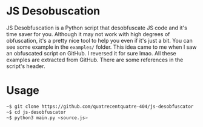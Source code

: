 # JS Desobuscation
JS Desobfuscation is a Python script that desobfuscate JS code and it's time saver for you. Although it may not work with high degrees of obfuscation, it's a pretty nice tool to help you even if it's just a bit. You can see some example in the ``examples/`` folder. This idea came to me when I saw an obfuscated script on GitHub. I reversed it for sure lmao. All these examples are extracted from GitHub. There are some references in the script's header.

# Usage
```bash
~$ git clone https://github.com/quatrecentquatre-404/js-desobfuscator
~$ cd js-desobfuscator
~$ python3 main.py <source.js>
```